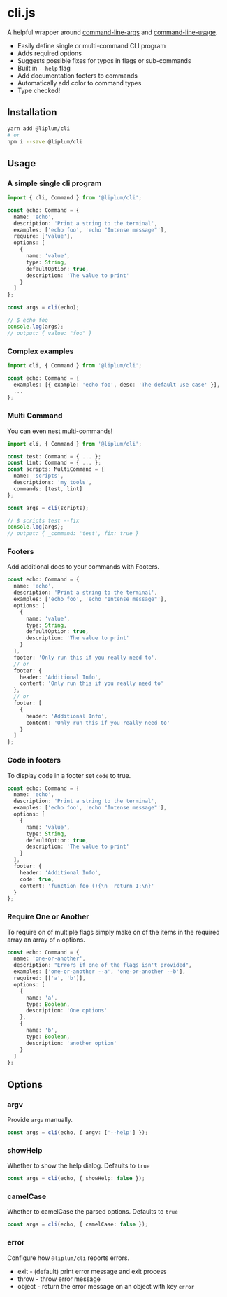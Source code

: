 # cli.js

A helpful wrapper around [command-line-args](https://www.npmjs.com/package/command-line-args) and [command-line-usage](https://www.npmjs.com/package/command-line-usage).

- Easily define single or multi-command CLI program
- Adds required options
- Suggests possible fixes for typos in flags or sub-commands
- Built in `--help` flag
- Add documentation footers to commands
- Automatically add color to command types
- Type checked!

## Installation

```sh
yarn add @liplum/cli
# or
npm i --save @liplum/cli
```

## Usage

### A simple single cli program

```ts
import { cli, Command } from '@liplum/cli';

const echo: Command = {
  name: 'echo',
  description: 'Print a string to the terminal',
  examples: ['echo foo', 'echo "Intense message"'],
  require: ['value'],
  options: [
    {
      name: 'value',
      type: String,
      defaultOption: true,
      description: 'The value to print'
    }
  ]
};

const args = cli(echo);

// $ echo foo
console.log(args);
// output: { value: "foo" }
```

### Complex examples

```ts
import cli, { Command } from '@liplum/cli';

const echo: Command = {
  examples: [{ example: 'echo foo', desc: 'The default use case' }],
  ...
};
```

### Multi Command

You can even nest multi-commands!

```ts
import cli, { Command } from '@liplum/cli';

const test: Command = { ... };
const lint: Command = { ... };
const scripts: MultiCommand = {
  name: 'scripts',
  descriptions: 'my tools',
  commands: [test, lint]
};

const args = cli(scripts);

// $ scripts test --fix
console.log(args);
// output: { _command: 'test', fix: true }
```

### Footers

Add additional docs to your commands with Footers.

```ts
const echo: Command = {
  name: 'echo',
  description: 'Print a string to the terminal',
  examples: ['echo foo', 'echo "Intense message"'],
  options: [
    {
      name: 'value',
      type: String,
      defaultOption: true,
      description: 'The value to print'
    }
  ],
  footer: 'Only run this if you really need to',
  // or
  footer: {
    header: 'Additional Info',
    content: 'Only run this if you really need to'
  },
  // or
  footer: [
    {
      header: 'Additional Info',
      content: 'Only run this if you really need to'
    }
  ]
};
```

### Code in footers

To display code in a footer set `code` to true.

```ts
const echo: Command = {
  name: 'echo',
  description: 'Print a string to the terminal',
  examples: ['echo foo', 'echo "Intense message"'],
  options: [
    {
      name: 'value',
      type: String,
      defaultOption: true,
      description: 'The value to print'
    }
  ],
  footer: {
    header: 'Additional Info',
    code: true,
    content: 'function foo (){\n  return 1;\n}'
  }
};
```

### Require One or Another

To require on of multiple flags simply make on of the items in the required array an array of `n` options.

```ts
const echo: Command = {
  name: 'one-or-another',
  description: "Errors if one of the flags isn't provided",
  examples: ['one-or-another --a', 'one-or-another --b'],
  required: [['a', 'b']],
  options: [
    {
      name: 'a',
      type: Boolean,
      description: 'One options'
    },
    {
      name: 'b',
      type: Boolean,
      description: 'another option'
    }
  ]
};
```

## Options

### argv

Provide `argv` manually.

```ts
const args = cli(echo, { argv: ['--help'] });
```

### showHelp

Whether to show the help dialog. Defaults to `true`

```ts
const args = cli(echo, { showHelp: false });
```

### camelCase

Whether to camelCase the parsed options. Defaults to `true`

```ts
const args = cli(echo, { camelCase: false });
```

### error

Configure how `@liplum/cli` reports errors.

- exit - (default) print error message and exit process
- throw - throw error message
- object - return the error message on an object with key `error`
